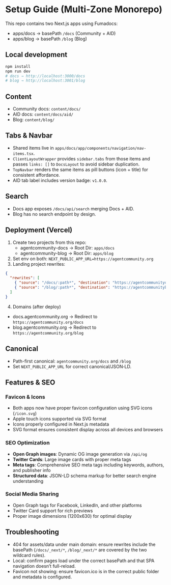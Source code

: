 # Setup Guide (Multi‑Zone Monorepo)

This repo contains two Next.js apps using Fumadocs:
- apps/docs → basePath `/docs` (Community + AID)
- apps/blog → basePath `/blog` (Blog)

## Local development
```bash
npm install
npm run dev
# docs → http://localhost:3000/docs
# blog → http://localhost:3001/blog
```

## Content
- Community docs: `content/docs/`
- AID docs: `content/docs/aid/`
- Blog: `content/blog/`

## Tabs & Navbar
- Shared items live in `apps/docs/app/components/navigation/nav-items.tsx`.
- `ClientLayoutWrapper` provides `sidebar.tabs` from those items and passes `links: []` to `DocsLayout` to avoid sidebar duplication.
- `TopNavbar` renders the same items as pill buttons (icon + title) for consistent affordance.
- AID tab label includes version badge: `v1.0.0`.

## Search
- Docs app exposes `/docs/api/search` merging Docs + AID.
- Blog has no search endpoint by design.

## Deployment (Vercel)
1) Create two projects from this repo:
   - agentcommunity-docs → Root Dir: `apps/docs`
   - agentcommunity-blog → Root Dir: `apps/blog`
2) Set env on both: `NEXT_PUBLIC_APP_URL=https://agentcommunity.org`
3) Landing project rewrites:
```json
{
  "rewrites": [
    { "source": "/docs/:path*", "destination": "https://agentcommunitydocs.vercel.app/docs/:path*" },
    { "source": "/blog/:path*", "destination": "https://agentcommunityblog.vercel.app/blog/:path*" }
  ]
}
```
4) Domains (after deploy)
- docs.agentcommunity.org → Redirect to `https://agentcommunity.org/docs`
- blog.agentcommunity.org → Redirect to `https://agentcommunity.org/blog`

## Canonical
- Path-first canonical: `agentcommunity.org/docs` and `/blog`
- Set `NEXT_PUBLIC_APP_URL` for correct canonical/JSON‑LD.

## Features & SEO

### Favicon & Icons
- Both apps now have proper favicon configuration using SVG icons (`/icon.svg`)
- Apple touch icons supported via SVG format
- Icons properly configured in Next.js metadata
- SVG format ensures consistent display across all devices and browsers

### SEO Optimization
- **Open Graph images**: Dynamic OG image generation via `/api/og`
- **Twitter Cards**: Large image cards with proper meta tags
- **Meta tags**: Comprehensive SEO meta tags including keywords, authors, and publisher info
- **Structured data**: JSON-LD schema markup for better search engine understanding

### Social Media Sharing
- Open Graph tags for Facebook, LinkedIn, and other platforms
- Twitter Card support for rich previews
- Proper image dimensions (1200x630) for optimal display

## Troubleshooting
- 404 for assets/data under main domain: ensure rewrites include the basePath (`/docs/_next/*`, `/blog/_next/*` are covered by the two wildcard rules).
- Local: confirm pages load under the correct basePath and that SPA navigation doesn’t full-reload.
- Favicon not showing: ensure favicon.ico is in the correct public folder and metadata is configured.
